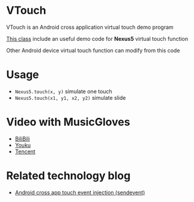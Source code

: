 # VTouch
VTouch is an Android cross application virtual touch demo program

[This class](https://github.com/Azard/VTouch/tree/master/app/src/main/java/me/azard/vtouch/event) include an useful demo code for **Nexus5** virtual touch function

Other Android device virtual touch function can modify from this code

# Usage
* `Nexus5.touch(x, y)` simulate one touch
* `Nexus5.touch(x1, y1, x2, y2)` simulate slide

# Video with MusicGloves
* [BiliBili](http://www.bilibili.com/video/av2440147/)
* [Youku](http://v.youku.com/v_show/id_XMTI2MjU0MTQ0NA==.html?from=s1.8-1-1.2)
* [Tencent](http://v.qq.com/boke/page/w/9/8/w0156uait98.html)

# Related technology blog
* [Android cross app touch event injection (sendevent)](http://azard.me/blog/2015/06/13/android-cross-app-touch-event-injection/)
